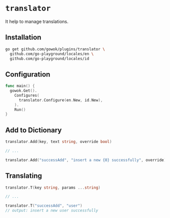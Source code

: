 # `translator`
It help to manage translations.

## Installation

```bash
go get github.com/gowok/plugins/translator \
  github.com/go-playground/locales/en \
  github.com/go-playground/locales/id
```

## Configuration
```go
func main() {
  gowok.Get().
    Configures(
      translator.Configure(en.New, id.New),
    ).
    Run()
}
```

## Add to Dictionary
```go
translator.Add(key, text string, override bool)

// ...

translator.Add("successAdd", "insert a new {0} successfully", override)
```

## Translating
```go
translator.T(key string, params ...string)

// ...

translator.T("successAdd", "user")
// output: insert a new user successfully
```
